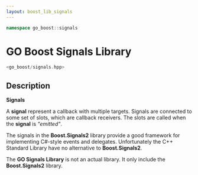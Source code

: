 ```yaml
---
layout: boost_lib_signals
---
```


```c++
namespace go_boost::signals
```

# GO Boost Signals Library

```c++
<go_boost/signals.hpp>
```

## Description

**Signals**

A **signal** represent a callback with multiple targets. Signals are connected to 
some set of slots, which are callback receivers. The slots are called when the 
**signal** is *"emitted"*.

The signals in the **Boost.Signals2** library provide a good framework for 
implementing C#-style events and delegates. Unfortunately the C++ Standard 
Library have no alternative to **Boost.Signals2**. 

The **GO Signals Library** is not an actual library. It only include the 
**Boost.Signals2** library.

